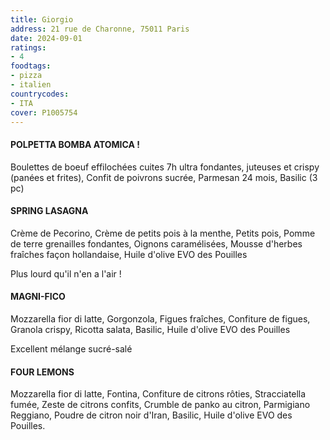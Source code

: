 ```yaml
---
title: Giorgio
address: 21 rue de Charonne, 75011 Paris
date: 2024-09-01
ratings:
- 4
foodtags:
- pizza
- italien
countrycodes:
- ITA
cover: P1005754
---
```


#### POLPETTA BOMBA ATOMICA !
Boulettes de boeuf effilochées cuites 7h ultra fondantes, juteuses et crispy (panées et frites), Confit de poivrons sucrée, Parmesan 24 mois, Basilic (3 pc)

#### SPRING LASAGNA
Crème de Pecorino, Crème de petits pois à la menthe, Petits pois, Pomme de terre grenailles fondantes, Oignons caramélisées, Mousse d'herbes fraîches façon hollandaise, Huile d'olive EVO des Pouilles

Plus lourd qu'il n'en a l'air !

#### MAGNI-FICO
Mozzarella fior di latte, Gorgonzola, Figues fraîches, Confiture de figues, Granola crispy, Ricotta salata, Basilic, Huile d'olive EVO des Pouilles

Excellent mélange sucré-salé

#### FOUR LEMONS
Mozzarella fior di latte, Fontina, Confiture de citrons rôties, Stracciatella fumée, Zeste de citrons confits, Crumble de panko au citron, Parmigiano Reggiano, Poudre de citron noir d'Iran, Basilic, Huile d'olive EVO des Pouilles.